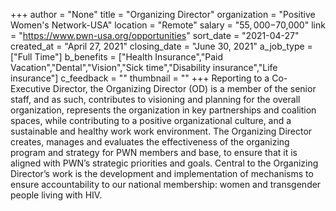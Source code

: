 +++
author = "None"
title = "Organizing Director"
organization = "Positive Women's Network-USA"
location = "Remote"
salary = "$55,000-$70,000"
link = "https://www.pwn-usa.org/opportunities"
sort_date = "2021-04-27"
created_at = "April 27, 2021"
closing_date = "June 30, 2021"
a_job_type = ["Full Time"]
b_benefits = ["Health Insurance","Paid Vacation","Dental","Vision","Sick time","Disability insurance","Life insurance"]
c_feedback = ""
thumbnail = ""
+++
Reporting to a Co-Executive Director, the Organizing Director (OD) is a member of the senior staff, and as such, contributes to visioning and planning for the overall organization, represents the organization in key partnerships and coalition spaces, while contributing to a positive organizational culture, and a sustainable and healthy work work environment. The Organizing Director creates, manages and evaluates the effectiveness of the organizing program and strategy for PWN members and base, to ensure that it is aligned with PWN’s strategic priorities and goals. Central to the Organizing Director’s work is the development and implementation of mechanisms to ensure accountability to our national membership: women and transgender people living with HIV.